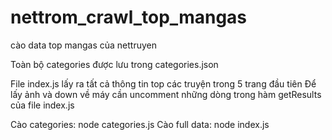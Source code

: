 # nettrom_crawl_top_mangas
cào data top mangas của nettruyen 

Toàn bộ categories được lưu trong categories.json

File index.js lấy ra tất cả thông tin top các truyện trong 5 trang đầu tiên
Để lấy ảnh và down về máy cần uncomment những dòng trong hàm getResults của file index.js

Cào categories: node categories.js
Cào full data: node index.js
